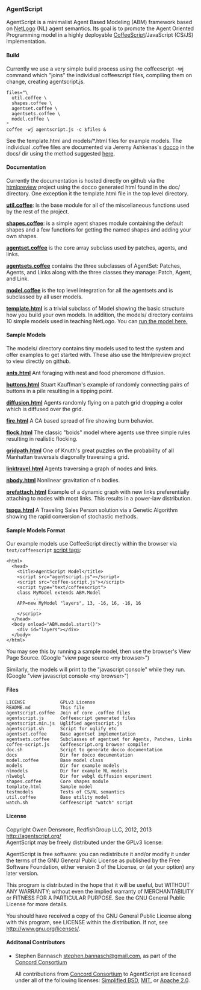 ### AgentScript

AgentScript is a minimalist Agent Based Modeling (ABM) framework based on [NetLogo](http://ccl.northwestern.edu/netlogo/) (NL) agent semantics.  Its goal is to promote the Agent Oriented Programming model in a highly deployable [CoffeeScript](http://coffeescript.org/)/JavaScript (CS/JS) implementation.

#### Build

Currently we use a very simple build process using the coffeescript -wj
command which "joins" the individual coffeescript files, compiling
them on change, creating agentscript.js.

    files="\
      util.coffee \
      shapes.coffee \
      agentset.coffee \
      agentsets.coffee \
      model.coffee \
    "
    coffee -wj agentscript.js -c $files &

See the template.html and models/*.html files for example models.  The individual
.coffee files are documented via Jeremy Ashkenas's
[docco](http://jashkenas.github.com/docco/) in the docs/ dir using the method suggested [here](https://github.com/jashkenas/coffee-script/wiki/[HowTo]-Compiling-and-Setting-Up-Build-Tools).

#### Documentation

Currently the documentation is hosted directly on github via the [htmlpreview](https://github.com/htmlpreview/htmlpreview.github.com) project using the docco generated html found in the doc/ directory.  One exception it the template.html file in the top level directory.

[**util.coffee**](http://htmlpreview.github.com/?https://raw.github.com/backspaces/agentscript/master/docs/util.html): is the base module for all of the miscellaneous functions used by the rest of the project.

[**shapes.coffee**](http://htmlpreview.github.com/?https://raw.github.com/backspaces/agentscript/master/docs/shapes.html): is a simple agent shapes module containing the default shapes and a few functions for getting the named shapes and adding your own shapes.

[**agentset.coffee**](http://htmlpreview.github.com/?https://raw.github.com/backspaces/agentscript/master/docs/agentset.html) is the core array subclass used by patches, agents, and links.

[**agentsets.coffee**](http://htmlpreview.github.com/?https://raw.github.com/backspaces/agentscript/master/docs/agentsets.html) contains the three subclasses of AgentSet: Patches, Agents, and Links along with the three classes they manage: Patch, Agent, and Link.

[**model.coffee**](http://htmlpreview.github.com/?https://raw.github.com/backspaces/agentscript/master/docs/model.html) is the top level integration for all the agentsets and is subclassed by all user models. 

[**template.html**](http://htmlpreview.github.com/?https://raw.github.com/backspaces/agentscript/master/docs/template.html) is a trivial subclass of Model showing the basic structure how you build your own models.  In addition, the models/ directory contains 10 simple models used in teaching NetLogo. You can [run the model here.](http://htmlpreview.github.com/?https://raw.github.com/backspaces/agentscript/master/template.html) 

#### Sample Models

The models/ directory contains tiny models used to test the system and offer examples to get started with.  These also use the htmlpreview project to view directly on github.

[**ants.html**](http://htmlpreview.github.com/?https://github.com/backspaces/agentscript/blob/master/models/ants.html) Ant foraging with nest and food pheromone diffusion. 

[**buttons.html**](http://htmlpreview.github.com/?https://github.com/backspaces/agentscript/blob/master/models/buttons.html) Stuart Kauffman's example of randomly connecting pairs of buttons in a pile resulting in a tipping point.

[**diffusion.html**](http://htmlpreview.github.com/?https://github.com/backspaces/agentscript/blob/master/models/diffusion.html) Agents randomly flying on a patch grid dropping a color which is diffused over the grid.

[**fire.html**](http://htmlpreview.github.com/?https://github.com/backspaces/agentscript/blob/master/models/fire.html) A CA based spread of fire showing burn behavior.

[**flock.html**](http://htmlpreview.github.com/?https://github.com/backspaces/agentscript/blob/master/models/flock.html) The classic "boids" model where agents use three simple rules resulting in realistic flocking.

[**gridpath.html**](http://htmlpreview.github.com/?https://github.com/backspaces/agentscript/blob/master/models/gridpath.html) One of Knuth's great puzzles on the probability of all Manhattan  traversals diagonally traversing a grid.

[**linktravel.html**](http://htmlpreview.github.com/?https://github.com/backspaces/agentscript/blob/master/models/linktravel.html) Agents traversing a graph of nodes and links.

[**nbody.html**](http://htmlpreview.github.com/?https://github.com/backspaces/agentscript/blob/master/models/nbody.html) Nonlinear gravitation of n bodies.

[**prefattach.html**](http://htmlpreview.github.com/?https://github.com/backspaces/agentscript/blob/master/models/prefattach.html) Example of a dynamic graph with new links preferentially attaching to nodes with most links.  This results in a power-law distribution.

[**tspga.html**](http://htmlpreview.github.com/?https://github.com/backspaces/agentscript/blob/master/models/tspga.html) A Traveling Sales Person solution via a Genetic Algorithm showing the rapid conversion of stochastic methods.

#### Sample Models Format

Our example models use CoffeeScript directly within the browser via `text/coffeescript` [script tags](http://coffeescript.org/#scripts):

    <html>
      <head>
        <title>AgentScript Model</title>
        <script src="agentscript.js"></script>
        <script src="coffee-script.js"></script>
        <script type="text/coffeescript">
        class MyModel extends ABM.Model
              ...
        APP=new MyModel "layers", 13, -16, 16, -16, 16
              ...
        </script>
      </head>
      <body onload="ABM.model.start()">
        <div id="layers"></div>
      </body>
    </html>

You may see this by running a sample model, then use the browser's View Page Source.  (Google "view page source `<`my browser`>`")

Similarly, the models will print to the "javascript console" while they run. (Google "view javascript console `<`my browser`>`")

#### Files

    LICENSE             GPLv3 License
    README.md           This file
    agentscript.coffee  Join of core .coffee files
    agentscript.js      Coffeescript generated files
    agentscript.min.js  Uglified agentscript.js
    agentscript.sh      Script for uglify etc
    agentset.coffee     Base agentset implementation
    agentsets.coffee    Subclasses of agentset for Agents, Patches, Links
    coffee-script.js    Coffeescript.org browser compiler
    doc.sh              Script to generate docco documentation
    docs                Dir for docco documentation
    model.coffee        Base model class
    models              Dir for example models
    nlmodels            Dir for example NL models
    nlwebgl             Dir for webgl diffusion experiment
    shapes.coffee       Core shapes module
    template.html       Sample model
    testmodels          Tests of CS/NL semantics
    util.coffee         Base utility model
    watch.sh            Coffeescript "watch" script

#### License

Copyright Owen Densmore, RedfishGroup LLC, 2012, 2013<br>
http://agentscript.org/<br>
AgentScript may be freely distributed under the GPLv3 license:

AgentScript is free software: you can redistribute it and/or modify
it under the terms of the GNU General Public License as published by
the Free Software Foundation, either version 3 of the License, or
(at your option) any later version.

This program is distributed in the hope that it will be useful,
but WITHOUT ANY WARRANTY; without even the implied warranty of
MERCHANTABILITY or FITNESS FOR A PARTICULAR PURPOSE.  See the
GNU General Public License for more details.

You should have received a copy of the GNU General Public License
along with this program, see LICENSE within the distribution.
If not, see <http://www.gnu.org/licenses/>.

#### Additonal Contributors

- Stephen Bannasch <stephen.bannasch@gmail.com>, as part of the [Concord Consortium](http://concord.org/)

  All contributions from [Concord Consortium](http://concord.org/) to AgentScript
  are licensed under all of the following licenses:
  [Simplified BSD](http://www.opensource.org/licenses/BSD-2-Clause),
  [MIT](http://www.opensource.org/licenses/MIT), or
  [Apache 2.0](http://www.opensource.org/licenses/Apache-2.0).